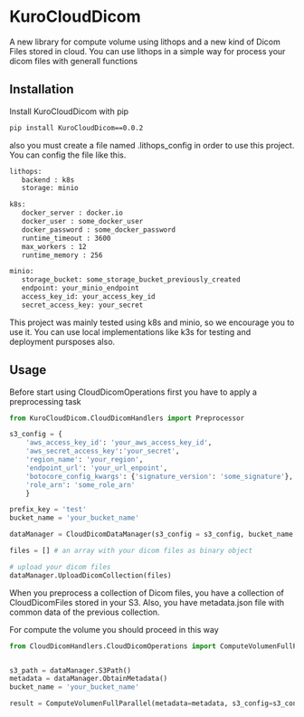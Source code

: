
# KuroCloudDicom

A new library for compute volume using lithops and a new kind of Dicom Files stored in cloud. You can use lithops in a simple way for process your dicom files with generall functions



## Installation

Install KuroCloudDicom with pip

```bash
pip install KuroCloudDicom==0.0.2
```

also you must create a file named 
.lithops_config in order to use this project. You can config the file like this.


```bash
lithops:
   backend : k8s
   storage: minio

k8s:
   docker_server : docker.io
   docker_user : some_docker_user
   docker_password : some_docker_password
   runtime_timeout : 3600
   max_workers : 12
   runtime_memory : 256

minio:
   storage_bucket: some_storage_bucket_previously_created
   endpoint: your_minio_endpoint
   access_key_id: your_access_key_id
   secret_access_key: your_secret
```

This project was mainly tested using k8s and minio, so we encourage you to use it. You can use local implementations like k3s for testing and deployment pursposes also.
## Usage

Before start using CloudDicomOperations first you have to apply a preprocessing task

```python
from KuroCloudDicom.CloudDicomHandlers import Preprocessor

s3_config = {
    'aws_access_key_id': 'your_aws_access_key_id',
    'aws_secret_access_key':'your_secret',
    'region_name': 'your_region',
    'endpoint_url': 'your_url_enpoint',
    'botocore_config_kwargs': {'signature_version': 'some_signature'},
    'role_arn': 'some_role_arn'
    }

prefix_key = 'test'
bucket_name = 'your_bucket_name'

dataManager = CloudDicomDataManager(s3_config = s3_config, bucket_name = bucket_name, prefix_key = prefix_key)

files = [] # an array with your dicom files as binary object

# upload your dicom files
dataManager.UploadDicomCollection(files)

```
When you preprocess a collection of Dicom files, you have a collection of CloudDicomFiles stored in your S3. Also, you have metadata.json file with common data of the previous collection.

For compute the volume you should proceed in this way

```python
from CloudDicomHandlers.CloudDicomOperations import ComputeVolumenFullParallel


s3_path = dataManager.S3Path()
metadata = dataManager.ObtainMetadata()
bucket_name = 'your_bucket_name'

result = ComputeVolumenFullParallel(metadata=metadata, s3_config=s3_config, s3_path=s3_path, bucket_name = bucket_name)

```

